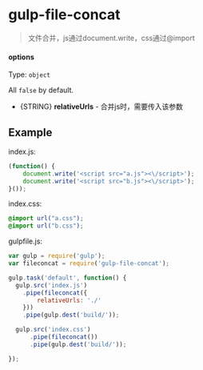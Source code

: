 # gulp-file-concat

> 文件合并，js通过document.write，css通过@import

#### options
Type: `object`

All `false` by default.

- {STRING} **relativeUrls** - 合并js时，需要传入该参数

## Example
index.js:

```javascript
(function() {
	document.write('<script src="a.js"><\/script>');
	document.write('<script src="b.js"><\/script>');
}());
```

index.css:

```css
@import url("a.css");
@import url("b.css");
```

gulpfile.js:

```javascript
var gulp = require('gulp');
var fileconcat = require('gulp-file-concat');

gulp.task('default', function() {
  gulp.src('index.js')
    .pipe(fileconcat({
        relativeUrls: './'
    }))
    .pipe(gulp.dest('build/'));

  gulp.src('index.css')
      .pipe(fileconcat())
      .pipe(gulp.dest('build/'));

});

```